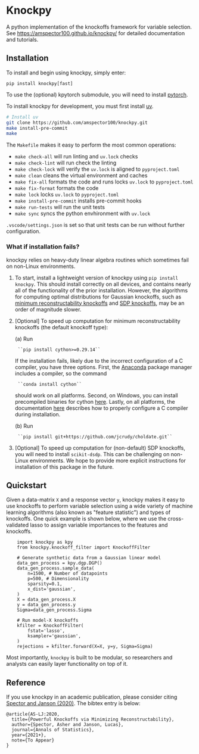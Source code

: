 # Knockpy

A python implementation of the knockoffs framework for variable selection. See https://amspector100.github.io/knockpy/ for detailed documentation and tutorials.

## Installation

To install and begin using knockpy, simply enter:
```
pip install knockpy[fast]
```

To use the (optional) kpytorch submodule, you will need to install [pytorch](https://pytorch.org/).

To install knockpy for development, you must first install [uv](https://github.com/astral-sh/uv).
```bash
# Install uv
git clone https://github.com/amspector100/knockpy.git
make install-pre-commit
make
```

The `Makefile` makes it easy to perform the most common operations:
* `make check-all` will run linting and `uv.lock` checks
* `make check-lint` will run check the linting
* `make check-lock` will verify the `uv.lock` is aligned to `pyproject.toml`
* `make clean` cleans the virtual environment and caches
* `make fix-all` formats the code and runs locks `uv.lock` to `pyproject.toml`
* `make fix-format` formats the code
* `make lock` locks `uv.lock` to `pyproject.toml`
* `make install-pre-commit` installs pre-commit hooks
* `make run-tests` will run the unit tests
* `make sync` syncs the python envhironment with `uv.lock`

`.vscode/settings.json` is set so that unit tests can be run without further configuration.

### What if installation fails?

knockpy relies on heavy-duty linear algebra routines which sometimes fail on non-Linux environments.

1. To start, install a lightweight version of knockpy using
``pip install knockpy``. This should install correctly on all devices, and contains nearly all of the functionality of the prior installation. However, the algorithms for computing optimal distributions for Gaussian knockoffs, such as [minimum reconstructability knockoffs](https://arxiv.org/abs/2011.14625) and [SDP knockoffs](https://arxiv.org/abs/1610.02351), may be an order of magnitude slower.
2. [Optional] To speed up computation for minimum reconstructability knockoffs (the default knockoff type):

    (a) Run

        ``pip install cython>=0.29.14``

    If the installation fails, likely due to the incorrect configuration of a C compiler, you have three options. First, the [Anaconda](https://docs.anaconda.com/anaconda/user-guide/tasks/install-packages/) package manager includes a compiler, so the command

        ``conda install cython``

    should work on all platforms. Second, on Windows, you can install precompiled binaries for cython [here](https://www.lfd.uci.edu/~gohlke/pythonlibs/). Lastly, on all platforms, the documentation [here](https://cython.readthedocs.io/en/latest/src/quickstart/install.html) describes how to properly configure a C compiler during installation.

    (b) Run

        ``pip install git+https://github.com/jcrudy/choldate.git``

3. [Optional] To speed up computation for (non-default) SDP knockoffs, you will need to install ``scikit-dsdp``. This can be challenging on non-Linux environments. We hope to provide more explicit instructions for installation of this package in the future.

## Quickstart

Given a data-matrix `X` and a response vector `y`, knockpy makes it easy to use knockoffs to perform variable selection using a wide variety of machine learning algorithms (also known as "feature statistic") and types of knockoffs. One quick example is shown below, where we use the cross-validated lasso to assign variable importances to the features and knockoffs.

```
    import knockpy as kpy
    from knockpy.knockoff_filter import KnockoffFilter

    # Generate synthetic data from a Gaussian linear model
    data_gen_process = kpy.dgp.DGP()
    data_gen_process.sample_data(
        n=1500, # Number of datapoints
        p=500, # Dimensionality
        sparsity=0.1,
        x_dist='gaussian',
    )
    X = data_gen_process.X
    y = data_gen_process.y
    Sigma=data_gen_process.Sigma

    # Run model-X knockoffs
    kfilter = KnockoffFilter(
        fstat='lasso',
        ksampler='gaussian',
    )
    rejections = kfilter.forward(X=X, y=y, Sigma=Sigma)
```

Most importantly, ``knockpy`` is built to be modular, so researchers and analysts can easily layer functionality on top of it.

## Reference

If you use knockpy in an academic publication, please consider citing [Spector and Janson (2020)](https://arxiv.org/abs/2011.14625). The bibtex entry is below:

```
@article{AS-LJ:2020,
  title={Powerful Knockoffs via Minimizing Reconstructability},
  author={Spector, Asher and Janson, Lucas},
  journal={Annals of Statistics},
  year={2021+},
  note={To Appear}
}
```
